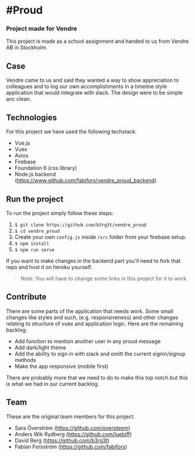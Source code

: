 # #Proud
### Project made for Vendre
This project is made as a school assignment and handed to us from Vendre AB in Stockholm. 

## Case
Vendre came to us and said they wanted a way to show appreciation to colleagues and to log our own accomplishments in a timeline style application that would integrate with slack. The design were to be simple anc clean. 

## Technologies
For this project we have used the following techstack:
* Vue.js
* Vuex
* Axios
* Firebase
* Foundation 6 (css library)
* Node.js backend (https://www.github.com/fabifors/vendre_proud_backend)

## Run the project
To run the project simply follow these steps:

1. `$ git clone https://github.com/b3rg3t/vendre_proud`
2. `$ cd vendre_proud`
3. Create your own `config.js` inside `/src` folder from your firebase setup.
4. `$ npm install`
5. `$ npm run serve`

If you want to make changes in the backend part you'll need to fork that repo and host it on heroku yourself. 
> Note: You will have to change some links in this project for it to work. 

## Contribute
There are some parts of the application that needs work. Some small changes like styles and such, (e.g. responsiveness) and other changes relating to structure of vuex and application logic. Here are the remaining backlog:

* Add function to mention another user in any proud message
* Add dark/light theme
* Add the ability to sign in with slack and omitt the current signin/signup methods
* Make the app responsive (mobile first)

There are probably more that we need to do to make this top notch but this is what we had in our current backlog. 

## Team
These are the original team members for this project. 
* Sara Överström (https://github.com/oversteem)
* Anders Wik Rydberg (https://github.com/luebiff)
* David Berg (https://github.com/b3rg3t)
* Fabian Forsström (https://github.com/fabifors)
